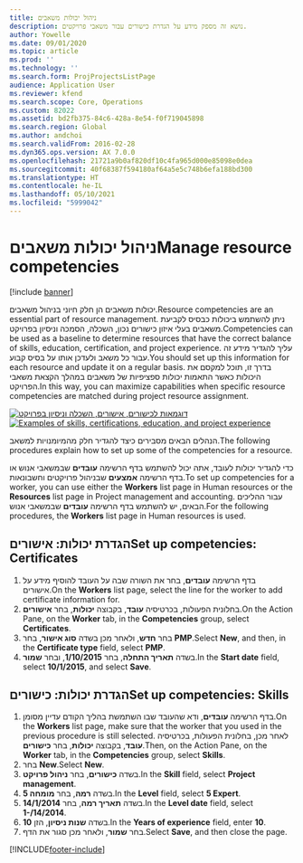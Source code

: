 ```yaml
---
title: ניהול יכולות משאבים
description: נושא זה מספק מידע על הגדרת כישורים‬ עבור משאבי פרויקטים.
author: Yowelle
ms.date: 09/01/2020
ms.topic: article
ms.prod: ''
ms.technology: ''
ms.search.form: ProjProjectsListPage
audience: Application User
ms.reviewer: kfend
ms.search.scope: Core, Operations
ms.custom: 82022
ms.assetid: bd2fb375-84c6-428a-8e54-f0f719045898
ms.search.region: Global
ms.author: andchoi
ms.search.validFrom: 2016-02-28
ms.dyn365.ops.version: AX 7.0.0
ms.openlocfilehash: 21721a9b0af820df10c4fa965d000e85098e0dea
ms.sourcegitcommit: 40f68387f594180af64a5e5c748b6efa188bd300
ms.translationtype: HT
ms.contentlocale: he-IL
ms.lasthandoff: 05/10/2021
ms.locfileid: "5999042"
---
```

# <a name="manage-resource-competencies"></a><span data-ttu-id="9ce01-103">ניהול יכולות משאבים</span><span class="sxs-lookup"><span data-stu-id="9ce01-103">Manage resource competencies</span></span>

[!include [banner](../includes/banner.md)]

<span data-ttu-id="9ce01-104">יכולות משאבים הן חלק חיוני בניהול משאבים.</span><span class="sxs-lookup"><span data-stu-id="9ce01-104">Resource competencies are an essential part of resource management.</span></span> <span data-ttu-id="9ce01-105">ניתן להשתמש ביכולות כבסיס לקביעת משאבים בעלי איזון כישורים נכון, השכלה, הסמכה וניסיון בפרויקט.</span><span class="sxs-lookup"><span data-stu-id="9ce01-105">Competencies can be used as a baseline to determine resources that have the correct balance of skills, education, certification, and project experience.</span></span> <span data-ttu-id="9ce01-106">עליך להגדיר מידע זה עבור כל משאב ולעדכן אותו על בסיס קבוע.</span><span class="sxs-lookup"><span data-stu-id="9ce01-106">You should set up this information for each resource and update it on a regular basis.</span></span> <span data-ttu-id="9ce01-107">בדרך זו, תוכל למקסם את היכולות כאשר התאמות יכולות ספציפיות של משאבים במהלך הקצאת משאבי הפרויקט.</span><span class="sxs-lookup"><span data-stu-id="9ce01-107">In this way, you can maximize capabilities when specific resource competencies are matched during project resource assignment.</span></span>

<span data-ttu-id="9ce01-108">[![דוגמאות לכישורים, אישורים, השכלה וניסיון בפרויקט](./media/projectresourcing06-1024x383.jpg)](./media/projectresourcing06.jpg)</span><span class="sxs-lookup"><span data-stu-id="9ce01-108">[![Examples of skills, certifications, education, and project experience](./media/projectresourcing06-1024x383.jpg)](./media/projectresourcing06.jpg)</span></span>

<span data-ttu-id="9ce01-109">הנהלים הבאים מסבירים כיצד להגדיר חלק מהמיומנויות למשאב.</span><span class="sxs-lookup"><span data-stu-id="9ce01-109">The following procedures explain how to set up some of the competencies for a resource.</span></span>

<span data-ttu-id="9ce01-110">כדי להגדיר יכולות לעובד, אתה יכול להשתמש בדף הרשימה **עובדים** שבמשאבי אנוש או בדף הרשימה **אמצעים** שבניהול פרויקטים וחשבונאות.</span><span class="sxs-lookup"><span data-stu-id="9ce01-110">To set up competencies for a worker, you can use either the **Workers** list page in Human resources or the **Resources** list page in Project management and accounting.</span></span> <span data-ttu-id="9ce01-111">עבור ההליכים הבאים, יש להשתמש בדף הרשימה **עובדים** שבמשאבי אנוש.</span><span class="sxs-lookup"><span data-stu-id="9ce01-111">For the following procedures, the **Workers** list page in Human resources is used.</span></span>

## <a name="set-up-competencies-certificates"></a><span data-ttu-id="9ce01-112">הגדרת יכולות: אישורים</span><span class="sxs-lookup"><span data-stu-id="9ce01-112">Set up competencies: Certificates</span></span>

1. <span data-ttu-id="9ce01-113">בדף הרשימה **עובדים**, בחר את השורה שבה על העובד להוסיף מידע על אישורים.</span><span class="sxs-lookup"><span data-stu-id="9ce01-113">On the **Workers** list page, select the line for the worker to add certificate information for.</span></span>
2. <span data-ttu-id="9ce01-114">בחלונית הפעולות, בכרטיסיה **עובד**, בקבוצה **יכולות**, בחר **אישורים**.</span><span class="sxs-lookup"><span data-stu-id="9ce01-114">On the Action Pane, on the **Worker** tab, in the **Competencies** group, select **Certificates**.</span></span>
3. <span data-ttu-id="9ce01-115">בחר **חדש**, ולאחר מכן בשדה **סוג אישור**, בחר **PMP**.</span><span class="sxs-lookup"><span data-stu-id="9ce01-115">Select **New**, and then, in the **Certificate type** field, select **PMP**.</span></span>
4. <span data-ttu-id="9ce01-116">בשדה **תאריך התחלה**, בחר **1/10/2015**, ובחר **שמור**.</span><span class="sxs-lookup"><span data-stu-id="9ce01-116">In the **Start date** field, select **10/1/2015**, and select **Save**.</span></span>

## <a name="set-up-competencies-skills"></a><span data-ttu-id="9ce01-117">הגדרת יכולות: כישורים</span><span class="sxs-lookup"><span data-stu-id="9ce01-117">Set up competencies: Skills</span></span>

1. <span data-ttu-id="9ce01-118">בדף הרשימה **עובדים**, ודא שהעובד שבו השתמשת בהליך הקודם עדיין מסומן.</span><span class="sxs-lookup"><span data-stu-id="9ce01-118">On the **Workers** list page, make sure that the worker that you used in the previous procedure is still selected.</span></span> <span data-ttu-id="9ce01-119">לאחר מכן, בחלונית הפעולות, בכרטיסיה **עובד**, בקבוצה **יכולות**, בחר **כישורים**.</span><span class="sxs-lookup"><span data-stu-id="9ce01-119">Then, on the Action Pane, on the **Worker** tab, in the **Competencies** group, select **Skills**.</span></span>
2. <span data-ttu-id="9ce01-120">בחר **New**.</span><span class="sxs-lookup"><span data-stu-id="9ce01-120">Select **New**.</span></span>
3. <span data-ttu-id="9ce01-121">בשדה **כישורים**, בחר **ניהול פרויקט**.</span><span class="sxs-lookup"><span data-stu-id="9ce01-121">In the **Skill** field, select **Project management**.</span></span>
4. <span data-ttu-id="9ce01-122">בשדה **רמה**, בחר **מומחה 5**.</span><span class="sxs-lookup"><span data-stu-id="9ce01-122">In the **Level** field, select **5 Expert**.</span></span>
5. <span data-ttu-id="9ce01-123">בשדה **תאריך רמה**, בחר **14/1/2014**.</span><span class="sxs-lookup"><span data-stu-id="9ce01-123">In the **Level date** field, select **1-/14/2014**.</span></span>
6. <span data-ttu-id="9ce01-124">בשדה **שנות ניסיון**, הזן **10**.</span><span class="sxs-lookup"><span data-stu-id="9ce01-124">In the **Years of experience** field, enter **10**.</span></span>
7. <span data-ttu-id="9ce01-125">בחר **שמור**, ולאחר מכן סגור את הדף.</span><span class="sxs-lookup"><span data-stu-id="9ce01-125">Select **Save**, and then close the page.</span></span>


[!INCLUDE[footer-include](../includes/footer-banner.md)]
